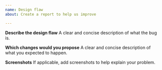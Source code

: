 ```yaml
---
name: Design flaw
about: Create a report to help us improve

---
```


**Describe the design flaw**
A clear and concise description of what the bug is.

**Which changes would you propose**
A clear and concise description of what you expected to happen.

**Screenshots**
If applicable, add screenshots to help explain your problem.
